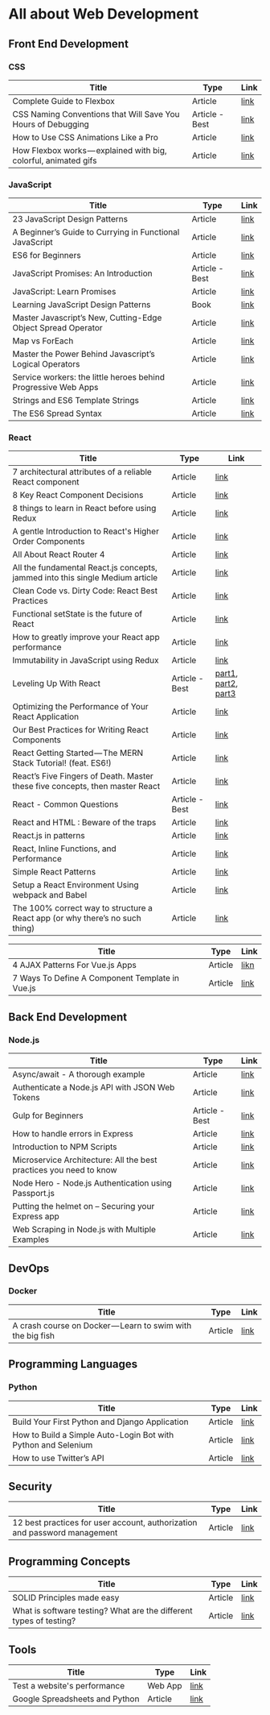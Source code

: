 # All about Web Development

## Front End Development

### CSS

| Title | Type | Link |
| --- | --- | --- |
| Complete Guide to Flexbox | Article | [link](https://css-tricks.com/snippets/css/a-guide-to-flexbox) |
| CSS Naming Conventions that Will Save You Hours of Debugging | Article - Best | [link](https://medium.freecodecamp.org/css-naming-conventions-that-will-save-you-hours-of-debugging-35cea737d849) |
| How to Use CSS Animations Like a Pro | Article | [link](https://stories.jotform.com/how-to-use-css-animations-like-a-pro-dfacc1e97338) |
| How Flexbox works — explained with big, colorful, animated gifs | Article | [link](https://medium.freecodecamp.org/an-animated-guide-to-flexbox-d280cf6afc35) |

### JavaScript

| Title | Type | Link |
| --- | --- | --- |
| 23 JavaScript Design Patterns | Article | [link](https://boostlog.io/@sonuton/23-javascript-design-patterns-5adb006847018500491f3f7f) |
| A Beginner’s Guide to Currying in Functional JavaScript | Article | [link](https://www.sitepoint.com/currying-in-functional-javascript/) |
| ES6 for Beginners | Article | [link](https://codeburst.io/es6-tutorial-for-beginners-5f3c4e7960be) |
| JavaScript Promises: An Introduction | Article - Best | [link](https://developers.google.com/web/fundamentals/primers/promises) |
| JavaScript: Learn Promises | Article | [link](https://codeburst.io/javascript-learn-promises-f1eaa00c5461) |
| Learning JavaScript Design Patterns | Book | [link](https://addyosmani.com/resources/essentialjsdesignpatterns/book/) |
| Master Javascript’s New, Cutting-Edge Object Spread Operator | Article | [link](https://codeburst.io/master-javascripts-object-spread-operator-3803430e99aa) |
| Map vs ForEach | Article | [link](https://codeburst.io/javascript-map-vs-foreach-f38111822c0f) |
| Master the Power Behind Javascript’s Logical Operators | Article | [link](https://codeburst.io/master-javascripts-object-spread-operator-3803430e99aa) |
| Service workers: the little heroes behind Progressive Web Apps | Article | [link](https://medium.freecodecamp.org/service-workers-the-little-heroes-behind-progressive-web-apps-431cc22d0f16) |
| Strings and ES6 Template Strings| Article | [link](https://codeburst.io/part-4-strings-and-es6-template-strings-2872d7f7ea8e) |
| The ES6 Spread Syntax | Article | [link](https://codeburst.io/javascript-es6-the-spread-syntax-f5c35525f754) |

### React

| Title | Type | Link |
| --- | --- | --- |
| 7 architectural attributes of a reliable React component | Article| [link](https://dmitripavlutin.com/7-architectural-attributes-of-a-reliable-react-component) |
| 8 Key React Component Decisions | Article | [link](https://medium.freecodecamp.org/8-key-react-component-decisions-cc965db11594) |
| 8 things to learn in React before using Redux | Article | [link](https://www.robinwieruch.de/learn-react-before-using-redux/) |
| A gentle Introduction to React's Higher Order Components | Article | [link](https://www.robinwieruch.de/gentle-introduction-higher-order-components) |
| All About React Router 4 | Article | [link](https://css-tricks.com/react-router-4/) |
| All the fundamental React.js concepts, jammed into this single Medium article | Article | [link](https://medium.freecodecamp.org/all-the-fundamental-react-js-concepts-jammed-into-this-single-medium-article-c83f9b53eac2) |
| Clean Code vs. Dirty Code: React Best Practices | Article | [link](http://americanexpress.io/clean-code-dirty-code) |
| Functional setState is the future of React | Article | [link](https://medium.freecodecamp.org/functional-setstate-is-the-future-of-react-374f30401b6b) |
| How to greatly improve your React app performance | Article | [link](https://medium.com/myheritage-engineering/how-to-greatly-improve-your-react-app-performance-e70f7cbbb5f6) |
| Immutability in JavaScript using Redux | Article | [link](https://www.toptal.com/javascript/immutability-in-javascript-using-redux) |
| Leveling Up With React | Article - Best | [part1](https://css-tricks.com/learning-react-router), [part2](https://css-tricks.com/learning-react-container-components), [part3](https://css-tricks.com/learning-react-redux/) |
| Optimizing the Performance of Your React Application | Article | [link](https://auth0.com/blog/optimizing-react) |
|  Our Best Practices for Writing React Components | Article | [link](https://engineering.musefind.com/our-best-practices-for-writing-react-components-dec3eb5c3fc8) |
| React Getting Started — The MERN Stack Tutorial! (feat. ES6!) | Article | [link](https://medium.com/@bryantheastronaut/react-getting-started-the-mern-stack-tutorial-feat-es6-de1a2886be50) |
| React’s Five Fingers of Death. Master these five concepts, then master React | Article | [link](https://medium.freecodecamp.org/the-5-things-you-need-to-know-to-understand-react-a1dbd5d114a3)|
| React - Common Questions | Article - Best | [link](https://academind.com/learn/react/react-q-a/) |
| React and HTML : Beware of the traps | Article| [link](http://blog.theodo.fr/2018/01/react-html-beware-traps) |
| React.js in patterns | Article | [link](http://krasimirtsonev.com/blog/article/react-js-in-design-patterns) |
| React, Inline Functions, and Performance | Article | [link](https://cdb.reacttraining.com/react-inline-functions-and-performance-bdff784f5578) |
| Simple React Patterns | Article | [link](http://lucasmreis.github.io/blog/simple-react-patterns) |
| Setup a React Environment Using webpack and Babel | Article | [link](https://scotch.io/tutorials/setup-a-react-environment-using-webpack-and-babel) |
| The 100% correct way to structure a React app (or why there’s no such thing) | Article | [link](https://hackernoon.com/the-100-correct-way-to-structure-a-react-app-or-why-theres-no-such-thing-3ede534ef1ed) |

| Title | Type | Link |
| --- | --- | --- |
| 4 AJAX Patterns For Vue.js Apps | Article | [likn](https://vuejsdevelopers.com/2017/08/28/vue-js-ajax-recipes/) |
| 7 Ways To Define A Component Template in Vue.js | Article | [link](https://vuejsdevelopers.com/2017/03/24/vue-js-component-templates/) |

## Back End Development

### Node.js

| Title | Type | Link |
| --- | --- | --- |
| Async/await - A thorough example | Article | [link](https://kostasbariotis.com/async-await-a-thorough-example) |
| Authenticate a Node.js API with JSON Web Tokens | Article | [link](https://scotch.io/tutorials/authenticate-a-node-js-api-with-json-web-tokens) |
| Gulp for Beginners | Article - Best | [link](https://css-tricks.com/gulp-for-beginners/) |
| How to handle errors in Express | Article | [link](https://nemethgergely.com/error-handling-express-async-await/index.html) |
| Introduction to NPM Scripts | Article | [link](https://medium.freecodecamp.org/introduction-to-npm-scripts-1dbb2ae01633) |
| Microservice Architecture: All the best practices you need to know | Article | [link](http://codingsans.com/blog/microservice-architecture-best-practices)|
| Node Hero - Node.js Authentication using Passport.js | Article | [link](https://blog.risingstack.com/node-hero-node-js-authentication-passport-js/) |
| Putting the helmet on – Securing your Express app | Article | [link](https://www.twilio.com/blog/2017/11/securing-your-express-app.html) |
| Web Scraping in Node.js with Multiple Examples | Article | [link](https://hackprogramming.com/web-scraping-in-node-js-with-multiple-examples) |

## DevOps

### Docker

| Title | Type | Link |
| --- | --- | --- |
| A crash course on Docker — Learn to swim with the big fish | Article | [link](https://blog.sourcerer.io/a-crash-course-on-docker-learn-to-swim-with-the-big-fish-6ff25e8958b0?source=bookmarks---------8----------------&gi=d12325e6e852) |

## Programming Languages

### Python

| Title | Type | Link |
| --- | --- | --- |
| Build Your First Python and Django Application | Article | [link](https://scotch.io/tutorials/build-your-first-python-and-django-application) |
| How to Build a Simple Auto-Login Bot with Python and Selenium | Article | [link](https://www.hongkiat.com/blog/automate-create-login-bot-python-selenium) |
| How to use Twitter’s API | Article | [link](https://towardsdatascience.com/how-to-use-twitters-api-c3e25c2ad8fe) |


## Security

| Title | Type | Link |
| --- | --- | --- |
| 12 best practices for user account, authorization and password management | Article | [link](https://cloudplatform.googleblog.com/2018/01/12-best-practices-for-user-account.html) |

## Programming Concepts

| Title | Type | Link |
| --- | --- | --- |
| SOLID Principles made easy | Article | [link](https://hackernoon.com/solid-principles-made-easy-67b1246bcdf) |
| What is software testing? What are the different types of testing? | Article | [link](https://www.codeproject.com/Tips/351122/What-is-software-testing-What-are-the-different-ty) |

## Tools

| Title | Type | Link |
| --- | --- | --- |
| Test a website's performance | Web App | [link](https://www.webpagetest.org) |
| Google Spreadsheets and Python | Article | [link](https://www.twilio.com/blog/2017/02/an-easy-way-to-read-and-write-to-a-google-spreadsheet-in-python.html) |
